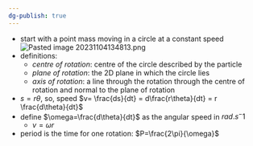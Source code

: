 ```yaml
---
dg-publish: true
---
```

- start with a point mass moving in a circle at a constant speed
![Pasted image 20231104134813.png](/img/user/pics/Pasted%20image%2020231104134813.png)
- definitions:
	- *centre of rotation*: centre of the circle described by the particle 
	- *plane of rotation*: the 2D plane in which the circle lies
	- *axis of rotation*: a line through the rotation through the centre of rotation and normal to the plane of rotation
- $s=r\theta$, so, speed $v= \frac{ds}{dt} = d\frac{r\theta}{dt} = r \frac{d\theta}{dt}$
- define $\omega=\frac{d\theta}{dt}$ as the angular speed in $rad.s^-1$
	- $v=\omega r$
- period is the time for one rotation: $P=\frac{2\pi}{\omega}$